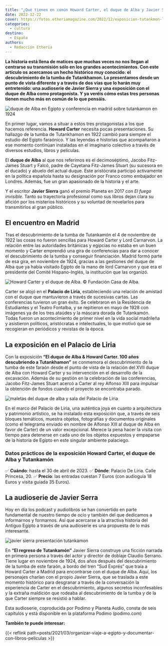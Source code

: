 ```yaml
---
title: "¿Qué tienen en común Howard Carter, el duque de Alba y Javier Sierra?"
date: 2022-12-22
cover: https://fotos.etheriamagazine.com/2022/12/exposicion-tutankmon-liria-cartel.jpg
categories: 
  - cultura
destino: 
  - España
authors: 
  - Redacción Etheria
---
```


**La historia está llena de matices que muchas veces no nos llegan al centrarse su 
transmisión sólo en los grandes acontecimientos. Con este artículo os acercamos un hecho 
histórico muy conocido: el descubrimiento de la tumba de Tutankhamon. Lo presentamos 
desde un punto de vista diferente y a través de dos vías que lo harán muy entretenido: 
una audioserie de Javier Sierra y una exposición con el duque de Alba como protagonista. 
Y ya veréis cómo estas tres personas tienen mucho más en común de lo que pensáis.** 

![duque de Alba en Egipto y conferencia en madrid sobre tutankamon en 1924](https://fotos.etheriamagazine.com/2022/12/Duque-alba-egipto-conferencia.jpg "El XVII Duque de Alba con su hija Cayetana en Egipto y Conferencia de Howard Carter en la Residencia de Estudiantes. © Fundación Casa de Alba.")

En primer lugar, vamos a situar a estos tres protagonistas a los que hacemos referencia. 
**Howard Carter** necesita pocas presentaciones. Su hallazgo de la tumba de Tutankhamon 
en 1922 cambió para siempre el estudio del Egipto faraónico. Y las leyendas e historias 
que acompañaron a ese momento continúan instaladas en el imaginario colectivo a través 
de diversos estudios, libros y películas. 

El **duque de Alba** al que nos referimos es el decimoséptimo, Jacobo Fitz-James Stuart 
y Falcó, padre de Cayetana Fitz-James Stuart (su sucesora en el ducado) y abuelo del 
actual duque. Este aristócrata participó activamente en la política española hasta su 
designación por Franco como embajador en Londres. Además, fue un gran apasionado de la 
historia y el arte. 

Y el escritor **Javier Sierra** ganó el premio Planeta en 2017 con _El fuego invisible._ 
Tanto su trayectoria profesional como sus libros dejan clara su afición por los 
misterios históricos y su voluntad de novelarlos para transmitirlos al gran público. 

## El encuentro en Madrid

Tras el descubrimiento de la tumba de Tutankamón el 4 de noviembre de 1922 las cosas no 
fueron sencillas para Howard Carter y Lord Carnarvon. La relación entre las autoridades 
británicas y egipcias no estaba en un buen momento y Carter emprendió una gira de 
conferencias para dar a conocer el descubrimiento de la tumba y conseguir financiación. 
Madrid formó parte de esa gira, en noviembre de 1924, gracias a las gestiones del duque 
de Alba que ya había visitado Egipto de la mano de lord Carnarvon y que era el 
presidente del Comité Hispano-Inglés, la institución que las organizó. 

![](https://fotos.etheriamagazine.com/2022/12/Portada-Carter-Madrid-La-Esfera.jpg "Howard Carter y el duque de Alba. © Fundación Casa de Alba.")

Carter se alojó en el **Palacio de Liria**, estableciendo una relación de amistad con el 
duque que mantuvieron a través de sucesivas cartas. Las conferencias tuvieron un gran 
éxito. Se celebraron en la Residencia de Estudiantes y el Teatro Fontalba, y se 
repitieron en mayo de 1928 con imágenes ya de los tres ataúdes y la máscara dorada de 
Tutankamón. Todas fueron un acontecimiento de primer nivel en la vida social madrileña y 
asistieron políticos, aristócratas e intelectuales, lo que motivó que se recogieran en 
periódicos y revistas de la época. 

## La exposición en el Palacio de Liria

Con la exposición **“El duque de Alba & Howard Carter. 100 años descubriendo a 
Tutankhamon”** se conmemora el descubrimiento de la tumba de este faraón desde el punto 
de vista de la relación del XVII duque de Alba con Howard Carter y su intervención en el 
desarrollo de la excavación. Además de su gestión en la celebración de las conferencias, 
Jacobo Fitz-James Stuart acercó a Carter al rey Alfonso XIII para impulsar la obtención 
de fondos cuando el proyecto se encontraba parado. 

![maletas del duque de alba y sala del Palacio de Liria](https://fotos.etheriamagazine.com/2022/12/exposicion-tutankamon-liria-salas.jpg "Detalles de la exposición sobre Tutankamón en el Palacio de Liria. © SG")

En el marco del Palacio de Liria, una auténtica joya en cuanto a arquitectura y 
patrimonio artístico, se ha instalado esta exposición que, a través de seis bloques 
temáticos, muestra objetos, fotografías y documentos originales (como el telegrama 
enviado en nombre de Alfonso XIII al duque de Alba en favor de Carter) de un valor 
excepcional. Merece la pena hacer la visita con tiempo para detenerse en cada uno de los 
objetos expuestos y empaparse de la historia de Egipto en este singular ambiente 
palaciego. 

### Datos prácticos de la exposición Howard Carter, el duque de Alba y Tutankamón

✅ **Cuándo**: hasta el 30 de abril de 2023. ✅ **Dónde**: Palacio De Liria. Calle 
Princesa, 20. ✅ **Precio**: las entradas cuestan 7 Euros (con audioguía 18 Euros y 
visita guiada 35 Euros). 

## La audioserie de Javier Serra

Hoy en día los podcast y audiolibros se han convertido en parte fundamental de nuestro 
tiempo de ocio y también del que dedicamos a informarnos y formarnos. Así que acercarse 
a la atractiva historia del Antiguo Egipto a través de una audioserie es una propuesta 
de lo más interesante. 

![javier sierra presentación tutankamon](https://fotos.etheriamagazine.com/2022/12/javier-sierra-presentacion-audioserie.jpg "Javier Sierra presentado su audioserie en la exposición del Palacio de Liria.")

En **“El regreso de Tutankamón”** Javier Sierra construye una ficción narrada en primera 
persona a través del actor y director de doblaje Claudio Serrano. Tiene lugar en 
noviembre de 1924, dos años después del descubrimiento de la tumba de este faraón, a 
bordo del tren “Sud Exprés” que traía a Howard Carter a Madrid para encontrarse con el 
duque de Alba. Aquí, los personajes charlan con el propio Javier Sierra, que se traslada 
a este momento histórico para desgranar a través de la conversación la experiencia de 
Carter en el descubrimiento, algunos secretos inconfesables y la extraña maldición que 
rodeaba al descubrimiento de la tumba y de la que Carter siempre se resistió a hablar. 

Esta audioserie, coproducida por Podimo y Planeta Audio, consta de seis capítulos y está 
disponible en la plataforma Podimo (podimo.com) 

**También te puede interesar:** 

{{< reflink 
path=posts/2021/03/organizar-viaje-a-egipto-y-documentar-con-libros-peliculas >}}
